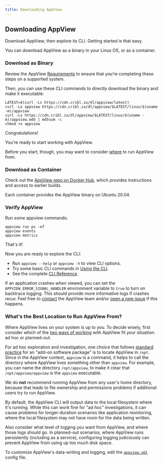 ```yaml
---
title: Downloading AppView
---
```


## Downloading AppView

Download AppView, then explore its CLI. Getting started is that easy.

You can download AppView as a binary in your Linux OS, or as a container.

### Download as Binary

Review the AppView [Requirements](/docs/requirements) to ensure that you’re completing these steps on a supported system. 

Then, you can use these CLI commands to directly download the binary and make it executable:

```
LATEST=$(curl -Ls https://cdn.cribl.io/dl/appview/latest)
curl -Lo appview https://cdn.cribl.io/dl/appview/$LATEST/linux/$(uname -m)/appview
curl -Ls https://cdn.cribl.io/dl/appview/$LATEST/linux/$(uname -m)/appview.md5 | md5sum -c 
chmod +x appview
```

Congratulations! 

You're ready to start working with AppView.

Before you start, though, you may want to consider [where](#where-from) to run AppView from.

### Download as Container

Check out the [AppView repo on Docker Hub](https://hub.docker.com/r/appview-team/appview), which provides instructions and access to earlier builds.

Each container provides the AppView binary on Ubuntu 20.04.

### Verify AppView

Run some appview commands:

```
appview run ps -ef
appview events
appview metrics
```

That's it!

Now you are ready to explore the CLI:

- Run `appview --help` or `appview -h` to view CLI options.
- Try some basic CLI commands in [Using the CLI](/docs/cli-using).
- See the complete [CLI Reference](/docs/cli-reference).

If an application crashes when viewed, you can set the `APPVIEW_ERROR_SIGNAL_HANDLER` environment variable to `true` to turn on backtrace logging. This should provide more informative logs if crashes recur. Feel free to [contact](/docs/community) the AppView team and/or [open a new issue](https://github.com/criblio/appview/issues) if this happens.

<span id="where-from"> </span>

### What's the Best Location to Run AppView From?

Where AppView lives on your system is up to you. To decide wisely, first consider which of the [two ways of working](/docs/working-with) with AppView fit your situation: ad hoc or planned-out.

For ad hoc exploration and investigation, one choice that follows [standard practice](https://en.wikipedia.org/wiki/Filesystem_Hierarchy_Standard) for an "add-on software package" is to locate AppView in `/opt`. Since in the AppView context, `appview` is a command, it helps to call the directory where AppView lives something other than `appview`. For example, you can name the directory `/opt/appview`, to make it clear that `/opt/appview/appview` is the `appview` executable.

We do **not** recommend running AppView from any user's home directory, because that leads to file ownership and permissions problems if additional users try to run AppView.

By default, the AppView CLI will output data to the local filesystem where it's running. While this can work fine for "ad hoc" investigations, it can cause problems for longer-duration scenarios like application monitoring, where the local filesystem may not have room for the data being written. 

Also consider what level of logging you want from AppView, and where those logs should go. In planned-out scenarios, where AppView runs persistently (including as a service), configuring logging judiciously can prevent AppView from using up too much disk space. 

To customize AppView's data-writing and logging, edit the [`appview.yml`](/docs/config-file) config file.
